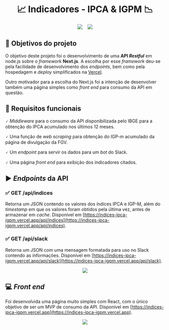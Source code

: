 <div align=center>

# 📈 Indicadores - IPCA & IGPM 📉

</div>
    
<p align="center">
    <img src="https://badgen.net/badge/node.js/next/blue?icon=vercel" />&nbsp;&nbsp;&nbsp;
    <img src="https://badgen.net/badge/git/github/orange?icon=github" />
</p>

## 🎯 Objetivos do projeto

O objetivo deste projeto foi o desenvolvimento de uma **API _Restful_** em node.js sobre o _framework_ **Next.js**. A escolha por esse _framework_ deu-se pela facilidade de desenvolvimento dos _endpoints_, bem como pela hospedagem e _deploy_ simplificados na [Vercel](https://vercel.com).

Outro motivador para a escolha do Next.js foi a intenção de desenvolver também uma página simples como _front end_ para consumo da API em questão.

## 🧩 Requisitos funcionais

🗸 _Middleware_ para o consumo da API disponibilizada pelo IBGE para a obtenção do IPCA acumulado nos últimos 12 meses.

🗸 Uma função de _web scraping_ para obtenção do IGP-m acumulado da página de divulgação da FGV.

🗸 Um _endpoint_ para servir os dados para um _bot_ do Slack.

🗸 Uma página _front end_ para exibição dos indicadores citados.

## ▶️ _Endpoints_ da API

### ✅ GET /api/indices

Retorna um JSON contendo os valores dos índices IPCA e IGP-M, além do _timestamp_ em que os valores foram obtidos pela última vez, antes de armazenar em _cache_. Disponível em [https://indices-ipca-igpm.vercel.app/api/indices](https://indices-ipca-igpm.vercel.app/api/indices).

### ✅ GET /api/slack

Retorna um JSON com uma mensagem formatada para uso no Slack contendo as informações. Disponível em [https://indices-ipca-igpm.vercel.app/api/slack](https://indices-ipca-igpm.vercel.app/api/slack).

<div align=center>
<img src="https://user-images.githubusercontent.com/83148400/201526877-cf76c27c-fb17-495d-a0c5-cae8eb9b341f.png" />
</div>

## 💻 _Front end_

Foi desenvolvida uma página muito simples com React, com o único objetivo de ser um MVP de consumo da API. Disponível em [https://indices-ipca-igpm.vercel.app](https://indices-ipca-igpm.vercel.app).

<div align=center>
<img src="https://user-images.githubusercontent.com/83148400/201526964-3d8231a1-85d1-4477-a7dc-77c7c109e493.png" />
</div>
